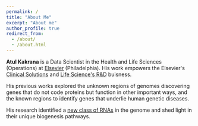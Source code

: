 ```yaml
---
permalink: /
title: "About Me"
excerpt: "About me"
author_profile: true
redirect_from: 
  - /about/
  - /about.html
---
```


**Atul Kakrana** is a Data Scientist in the Health and Life Sciences (Operations) at [Elsevier](https://www.elsevier.com/) (Philadelphia). His work empowers the Elsevier's [Clinical Solutions](https://www.elsevier.com/clinical-solutions) and [Life Science's R&D](https://www.elsevier.com/rd-solutions/pharma-and-life-sciences-solutions) buisness. 

His previous works explored the unknown regions of genomes discovering genes that do not code proteins but function in other important ways, and the known regions to identify genes that underlie human genetic diseases.   

His research identified a [new class of RNAs](https://genome.cshlp.org/content/28/9/1333.short) in the genome and shed light in their unique biogenesis pathways. 



